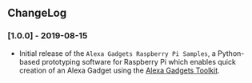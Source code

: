 ## ChangeLog

### [1.0.0] - 2019-08-15

* Initial release of the `Alexa Gadgets Raspberry Pi Samples`, a Python-based prototyping software for Raspberry Pi which enables quick creation of an Alexa Gadget using the [Alexa Gadgets Toolkit](https://developer.amazon.com/alexa/alexa-gadgets).